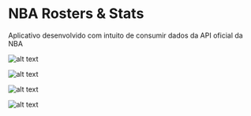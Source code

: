 # NBA Rosters & Stats

Aplicativo desenvolvido com intuito de consumir dados da API oficial da NBA


![alt text](https://psv4.userapi.com/c848328/u259738099/docs/d15/1b6c58dc4daa/Screenshot_20190109-120121.png?extra=jE1T8HxOMJxcEdhdYVY3uFU1hsqxbJfE0A7Orzz3r7we67m4KR1FZAB36DpUYT1LAmK-90Kz60007PspLb-no6bg4xiuUhKy4s0QKqKtDHtm_FydlNB_tskQoHBlqqNpbOaF2jOGcLhMxrU3O5dY9sUkdA)

![alt text](https://psv4.userapi.com/c848436/u259738099/docs/d6/fc86b9faabea/Screenshot_20190109-094007.png?extra=DikBxi4bjKuKku1R_mduGf6gIZ4BbwlKw7EqI75gkGM0ZbtzNXursCmDXu2XIveA1OKj4mESkVjtl6RDH57Thi2sbEpLFwzZDK9RXCrtLjEXB4BhDhZyg-uA5dT8AxPxRd-dMOwqsdN4cM0r60movw5qlg)

![alt text](https://psv4.userapi.com/c848016/u259738099/docs/d18/b4b860086555/Screenshot_20190109-094152.png?extra=GnP6hm4bUqqdGWmWc5K2HZ_L4eQ0A9KUNdtJaIp1hTLxacbvtDRaQm6QjQkZq7wU7tQQvV3To4SKGmr8kdyut-r_VqiEh7ECx2ssdPeJijG5BhtjNeaP2UOSbS4p2vKeD5yu7AXyb1YicVi91DAGzGGNYw)

![alt text](https://psv4.userapi.com/c848424/u259738099/docs/d8/a1f24147734e/Screenshot_20190109-094135.png?extra=SvmQ6b7P3ZQ9t9m6g9F6jvA_7Yukz92B311AxE31H8ULNWFXVMe4yO-2OOAR6hiEsz7GQs3endprXyNntI8CneubrkcAVKFryy9i2x6aKvsW4I0FhQUr06dpZroH07NYEfQlj4pMVfNyJsG-cFdkNvYqMg)


